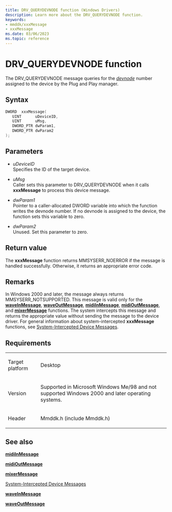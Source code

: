 ```yaml
---
title: DRV_QUERYDEVNODE function (Windows Drivers)
description: Learn more about the DRV_QUERYDEVNODE function.
keywords:
- mmddk/xxxMessage
- xxxMessage
ms.date: 03/06/2023
ms.topic: reference
---
```


# DRV\_QUERYDEVNODE function

The DRV\_QUERYDEVNODE message queries for the [*devnode*](../debugger/-devnode.md) number assigned to the device by the Plug and Play manager.

## Syntax

``` c++
DWORD  xxxMessage(
   UINT      uDeviceID,
   UINT      uMsg,
   DWORD_PTR dwParam1,
   DWORD_PTR dwParam2
);
```

## Parameters

- *uDeviceID*  
  Specifies the ID of the target device.

- *uMsg*  
  Caller sets this parameter to DRV\_QUERYDEVNODE when it calls **xxxMessage** to process this device message.

- *dwParam1*  
  Pointer to a caller-allocated DWORD variable into which the function writes the devnode number. If no devnode is assigned to the device, the function sets this variable to zero.

- *dwParam2*  
  Unused. Set this parameter to zero.

## Return value

The **xxxMessage** function returns MMSYSERR\_NOERROR if the message is handled successfully. Otherwise, it returns an appropriate error code.

## Remarks

In Windows 2000 and later, the message always returns MMSYSERR\_NOTSUPPORTED. This message is valid only for the [**waveInMessage**](/windows/win32/api/mmeapi/nf-mmeapi-waveinmessage), [**waveOutMessage**](/windows/win32/api/mmeapi/nf-mmeapi-waveoutmessage), [**midiInMessage**](/windows/win32/api/mmeapi/nf-mmeapi-midiinmessage), [**midiOutMessage**](/windows/win32/api/mmeapi/nf-mmeapi-midioutmessage), and [**mixerMessage**](/windows/win32/api/mmeapi/nf-mmeapi-mixermessage) functions. The system intercepts this message and returns the appropriate value without sending the message to the device driver. For general information about system-intercepted **xxxMessage** functions, see [System-Intercepted Device Messages](system-intercepted-device-messages.md).

## Requirements

<table>
<tbody>
<tr class="odd">
<td><p>Target platform</p></td>
<td>Desktop</td>
</tr>
<tr class="even">
<td><p>Version</p></td>
<td><p>Supported in Microsoft Windows Me/98 and not supported Windows 2000 and later operating systems.</p></td>
</tr>
<tr class="odd">
<td><p>Header</p></td>
<td>Mmddk.h (include Mmddk.h)</td>
</tr>
</tbody>
</table>

## See also

[**midiInMessage**](/windows/win32/api/mmeapi/nf-mmeapi-midiinmessage)

[**midiOutMessage**](/windows/win32/api/mmeapi/nf-mmeapi-midioutmessage)

[**mixerMessage**](/windows/win32/api/mmeapi/nf-mmeapi-mixermessage)

[System-Intercepted Device Messages](system-intercepted-device-messages.md)

[**waveInMessage**](/windows/win32/api/mmeapi/nf-mmeapi-waveinmessage)

[**waveOutMessage**](/windows/win32/api/mmeapi/nf-mmeapi-waveoutmessage)